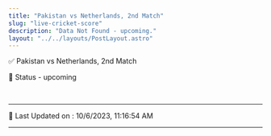 ```yaml
---
title: "Pakistan vs Netherlands, 2nd Match"
slug: "live-cricket-score"
description: "Data Not Found - upcoming."
layout: "../../layouts/PostLayout.astro"
--- 
```


✅ Pakistan vs Netherlands, 2nd Match

📑 Status - upcoming

<br />

***

📝 Last Updated on : 10/6/2023, 11:16:54 AM

***


